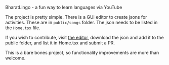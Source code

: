 BharatLingo - a fun way to learn languages via YouTube

The project is pretty simple. There is a GUI editor to create jsons for activities. These are in `public/songs` folder. The json needs to be listed in the `Home.tsx` file.

If you wish to contribute, visit [the editor](https://bharatlingo.com/annotate), download the json and add it to the public folder, and list it in Home.tsx and submit a PR.

This is a bare bones project, so functionality improvements are more than welcome.
